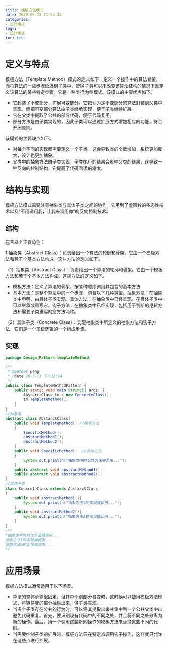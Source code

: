 ```yaml
---
title: 模板方法模式
date: 2020-05-13 11:50:35
categories: 
- 设计模式
tags:
- 设计模式
toc: true
---
```

# 定义与特点
模板方法（Template Method）模式的定义如下：定义一个操作中的算法骨架，而将算法的一些步骤延迟到子类中，使得子类可以不改变该算法结构的情况下重定义该算法的某些特定步骤。它是一种类行为型模式。该模式的主要优点如下。
* 它封装了不变部分，扩展可变部分。它把认为是不变部分的算法封装到父类中实现，而把可变部分算法由子类继承实现，便于子类继续扩展。
* 它在父类中提取了公共的部分代码，便于代码复用。
* 部分方法是由子类实现的，因此子类可以通过扩展方式增加相应的功能，符合开闭原则。

该模式的主要缺点如下。
* 对每个不同的实现都需要定义一个子类，这会导致类的个数增加，系统更加庞大，设计也更加抽象。
* 父类中的抽象方法由子类实现，子类执行的结果会影响父类的结果，这导致一种反向的控制结构，它提高了代码阅读的难度。

# 结构与实现
模板方法模式需要注意抽象类与具体子类之间的协作。它用到了虚函数的多态性技术以及“不用调用我，让我来调用你”的反向控制技术。
## 结构
包含以下主要角色：

1.抽象类（Abstract Class）：负责给出一个算法的轮廓和骨架。它由一个模板方法和若干个基本方法构成。这些方法的定义如下。

（1）抽象类（Abstract Class）：负责给出一个算法的轮廓和骨架。它由一个模板方法和若干个基本方法构成。这些方法的定义如下。
* 模板方法：定义了算法的骨架，按某种顺序调用其包含的基本方法
* 基本方法：是整个算法中的一个步骤，包含以下几种类型。抽象方法：在抽象类中申明，由具体子类实现。具体方法：在抽象类中已经实现，在具体子类中可以继承或重写它。钩子方法：在抽象类中已经实现，包括用于判断的逻辑方法和需要子类重写的空方法两种。

（2）具体子类（Concrete Class）：实现抽象类中所定义的抽象方法和钩子方法，它们是一个顶级逻辑的一个组成步骤。

## 实现
```java
package Design_Pattern.templateMethod;

/**
 * @author peng
 * @date 20-5-13 下午12:24
 */
public class TemplateMethodPattern {
    public static void main(String[] args) {
        AbstarctClass tm = new ConcreteClass();
        tm.TemplateMethod();
    }
}
//抽象类
abstract class AbstarctClass{
    public void TemplateMethod() //模板方法
    {
        SpecificMethod();
        abstractMethod1();
        abstractMethod2();
    }
    public void SpecificMethod()  //具体方法
    {
        System.out.println("抽象类中的具体方法被调用...");
    }
    public abstract void abstractMethod1();
    public abstract void abstractMethod2();
}
//具体子类
class ConcreteClass extends AbstarctClass
{
    public void abstractMethod1(){
        System.out.println("抽象方法1的实现被调用...");
    }
    public void abstractMethod2(){
        System.out.println("抽象方法2的实现被调用...");
    }
}
/**
*抽象类中的具体方法被调用...
抽象方法1的实现被调用...
抽象方法2的实现被调用...
*/
```
# 应用场景
模板方法模式通常适用于以下场景。
* 算法的整体步骤很固定，但其中个别部分易变时，这时候可以使用模板方法模式，将容易变的部分抽象出来，供子类实现。
* 当多个子类存在公共的行为时，可以将其提取出来并集中到一个公共父类中以避免代码重复。首先，要识别现有代码中的不同之处，并且将不同之处分离为新的操作。最后，用一个调用这些新的操作的模板方法来替换这些不同的代码。
* 当需要控制子类的扩展时，模板方法只在特定点调用钩子操作，这样就只允许在这些点进行扩展。